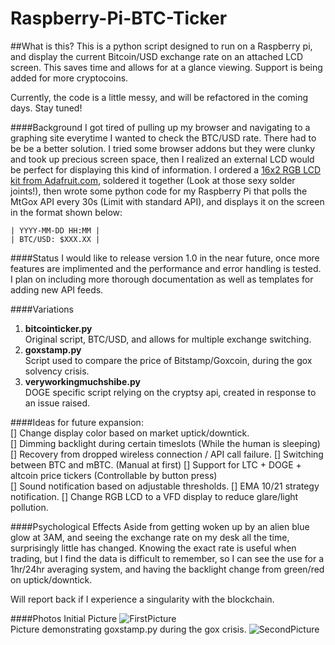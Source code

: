 Raspberry-Pi-BTC-Ticker
=======================
##What is this?
This is a python script designed to run on a Raspberry pi, and display the current Bitcoin/USD exchange rate on an attached LCD screen. This saves time and allows for at a glance viewing. Support is being added for more cryptocoins.

Currently, the code is a little messy, and will be refactored in the coming days. Stay tuned!
	
####Background
I got tired of pulling up my browser and navigating to a graphing site everytime I wanted to check the BTC/USD rate. There had to be be a better solution. I tried some browser addons but they were clunky and took up precious screen space, then I realized an external LCD would be perfect for displaying this kind of information. I ordered a [16x2 RGB LCD kit from Adafruit.com](http://www.adafruit.com/products/1109), soldered it together (Look at those sexy solder joints!), then wrote some python code for my Raspberry Pi that polls the MtGox API every 30s (Limit with standard API), and displays it on the screen in the format shown below:

	| YYYY-MM-DD HH:MM |
	| BTC/USD: $XXX.XX |

####Status
I would like to release version 1.0 in the near future, once more features are implimented and the performance and error handling is tested. I plan on including more thorough documentation as well as templates for adding new API feeds.

####Variations
1. **bitcointicker.py**                        
Original script, BTC/USD, and allows for multiple exchange switching.
2. **goxstamp.py**                          
Script used to compare the price of Bitstamp/Goxcoin, during the gox solvency crisis.
3. **veryworkingmuchshibe.py**                              
DOGE specific script relying on the cryptsy api, created in response to an issue raised.

####Ideas for future expansion:            
	 [] Change display color based on market uptick/downtick.                   
	 [] Dimming backlight during certain timeslots (While the human is sleeping)          
	 [] Recovery from dropped wireless connection / API call failure.
	 [] Switching between BTC and mBTC. (Manual at first)
	 [] Support for LTC + DOGE + altcoin price tickers (Controllable by button press)         
	 [] Sound notification based on adjustable thresholds.
	 [] EMA 10/21 strategy notification.
	 [] Change RGB LCD to a VFD display to reduce glare/light pollution.  

####Psychological Effects
Aside from getting woken up by an alien blue glow at 3AM, and seeing the exchange rate on my desk all the time, surprisingly little has changed. Knowing the exact rate is useful when trading, but I find the data is difficult to remember, so I can see the use for a 1hr/24hr averaging system, and having the backlight change from green/red on uptick/downtick.

Will report back if I experience a singularity with the blockchain.

####Photos
Initial Picture
![FirstPicture](http://i.imgur.com/W5mvL72.jpg)                 
Picture demonstrating goxstamp.py during the gox crisis.
![SecondPicture](http://i.imgur.com/pChEKp1.jpg)

